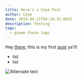 ```yaml
---
title: Here's a Coye Post
author: Coye
date: 2019-04-21T04:16:32.083Z
description: Testing
tags:
  - gimme those tags
---
```

Hey [there](https://www.imdb.com/), this is my first [post](https://overreacted.io/) ya'll! 

* list
* list

![Alternate text](/img/someone.jpeg "Picture")

